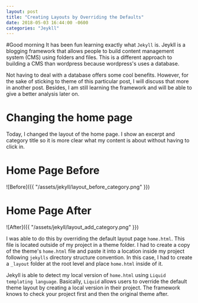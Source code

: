 ```yaml
---
layout: post
title: "Creating Layouts by Overriding the Defaults"
date: 2018-05-03 16:44:00 -0600
categories: "Jeykll"
---
```


#Good morning
It has been fun learning exactly  what `Jekyll` is. Jeykll is a blogging framework that allows people to build  content management system (CMS) using folders and files. This is a different approach to building a CMS than wordpress because wordpress's uses a database.

Not having to deal with a database offers some cool benefits. However, for the sake of sticking to theme of this particular post, I will discuss that more in another post. Besides, I am still learning the framework and will be able to give a better analysis later on.

# Changing the home page
Today, I changed the layout of the home page. I show an excerpt and category title so it is more clear what my content is about without having to click in.

# Home Page Before
![Before]({{ "/assets/jekyll/layout_before_category.png" }})

# Home Page After
![After]({{ "/assets/jekyll/layout_add_category.png" }})

I was able to do this by overriding the default layout page `home.html`. This file is located outside of my project in a theme folder. I had to create a copy of the theme's `home.html` file and paste it into a location inside my project following `jekylls` directory structure convention. In this case, I had to create a `_layout` folder at the root level and place `home.html` inside of it. 

Jekyll is able to detect my local version of `home.html` using `Liquid templating language`. Basically, `Liquid` allows users to override the default theme layout by creating a local version in their project. The framework knows to check your project first and then the original theme after.


